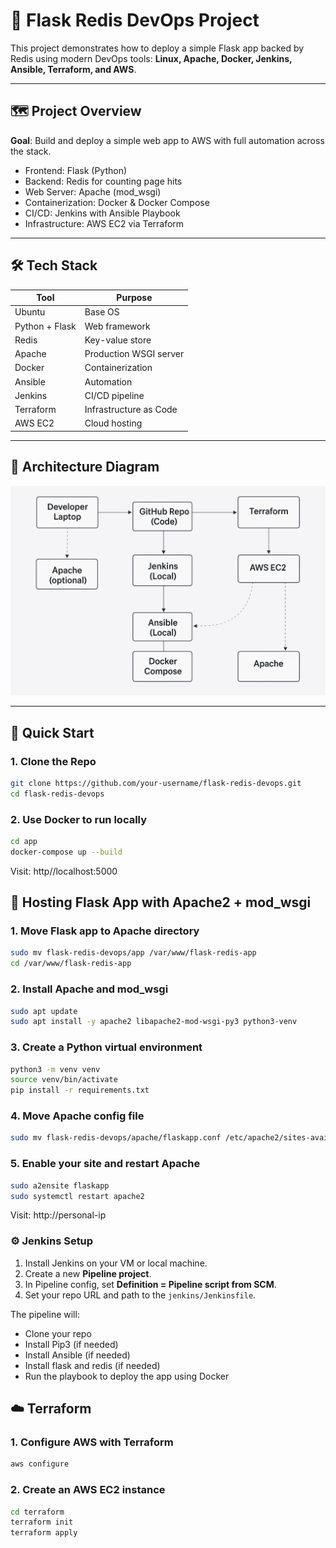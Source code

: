 # 🧪 Flask Redis DevOps Project

This project demonstrates how to deploy a simple Flask app backed by Redis using modern DevOps tools: **Linux, Apache, Docker, Jenkins, Ansible, Terraform, and AWS**.

---

## 🗺️ Project Overview

**Goal**: Build and deploy a simple web app to AWS with full automation across the stack.

- Frontend: Flask (Python)
- Backend: Redis for counting page hits
- Web Server: Apache (mod_wsgi)
- Containerization: Docker & Docker Compose
- CI/CD: Jenkins with Ansible Playbook
- Infrastructure: AWS EC2 via Terraform

---

## 🛠️ Tech Stack

| Tool        | Purpose                            |
|-------------|-------------------------------------|
| Ubuntu      | Base OS                            |
| Python + Flask | Web framework                   |
| Redis       | Key-value store                    |
| Apache      | Production WSGI server             |
| Docker      | Containerization                   |
| Ansible     | Automation                         |
| Jenkins     | CI/CD pipeline                     |
| Terraform   | Infrastructure as Code             |
| AWS EC2     | Cloud hosting                      |

---

## 📸 Architecture Diagram

![Architecture Diagram](diagrams/architecture.png)

---

## 🚀 Quick Start

### 1. Clone the Repo
```bash
git clone https://github.com/your-username/flask-redis-devops.git
cd flask-redis-devops
```
### 2. Use Docker to run locally
```bash
cd app
docker-compose up --build
```
Visit: http//localhost:5000

## 🚀 Hosting Flask App with Apache2 + mod_wsgi

### 1. Move Flask app to Apache directory
```bash
sudo mv flask-redis-devops/app /var/www/flask-redis-app
cd /var/www/flask-redis-app
```
### 2. Install Apache and mod_wsgi
```bash
sudo apt update
sudo apt install -y apache2 libapache2-mod-wsgi-py3 python3-venv
```
### 3. Create a Python virtual environment
```bash
python3 -m venv venv
source venv/bin/activate
pip install -r requirements.txt
```
### 4. Move Apache config file
```bash
sudo mv flask-redis-devops/apache/flaskapp.conf /etc/apache2/sites-available/flaskapp.conf
```
### 5. Enable your site and restart Apache
```bash
sudo a2ensite flaskapp
sudo systemctl restart apache2
```
Visit: http://personal-ip

### ⚙️ Jenkins Setup

1. Install Jenkins on your VM or local machine.
2. Create a new **Pipeline project**.
3. In Pipeline config, set **Definition = Pipeline script from SCM**.
4. Set your repo URL and path to the `jenkins/Jenkinsfile`.

The pipeline will:

- Clone your repo
- Install Pip3 (if needed)
- Install Ansible (if needed)
- Install flask and redis (if needed)
- Run the playbook to deploy the app using Docker

## ☁️ Terraform

### 1. Configure AWS with Terraform
```bash
aws configure
```
### 2. Create an AWS EC2 instance
```bash
cd terraform
terraform init
terraform apply
```
